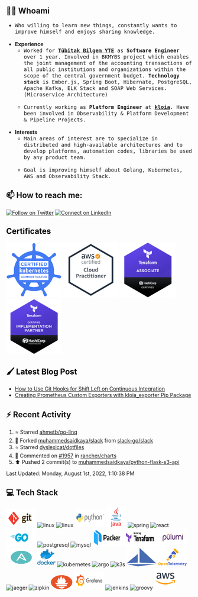 
<h2>👨‍💻 Whoami </h2>

<p align="left" style="font-size:14px">
<ul>
  <li>
    <samp>
    Who willing to learn new things, constantly wants to improve himself and enjoys sharing knowledge. 
    </samp>
  </li>
  <br/>
  <li>
  <b>Experience</b>
    <ul>
      <li>
        <samp>
        Worked for <b><a href="https://yte.bilgem.tubitak.gov.tr/">Tübitak Bilgem YTE</a></b>  as <b>Software Engineer</b> over 1 year. Involved in BKMYBS project which enables the joint management of the accounting transactions of all public institutions and organizations within the scope of the central government budget. <b>Technology stack</b> is Ember.js, Spring Boot, Hibernate, PostgreSQL, Apache Kafka, ELK Stack and SOAP Web Services. (Microservice Architecture)
        </samp>
      </li>
      <br/>
      <li>
        <samp>
        Currently working as <b>Platform Engineer</b> at <b><a href="https://www.kloia.com/">kloia</a></b>. Have been involved in Observability & Platform Development & Pipeline Projects.
        </samp>
      </li>
    </ul>
  </li>
  <br/>
  <li>
    <b>Interests</b>
    <ul>
      <li>
        <samp>
        Main areas of interest are to specialize in distributed and high-available architectures and to develop platforms, automation codes, libraries be used by any product team.
        </samp>
      </li>
      <br/>
      <li>
        <samp>
        Goal is improving himself about Golang, Kubernetes, AWS and Observability Stack.
        </samp>
      </li>
    </ul>
  </li>
</ul>


<h2>📫 How to reach me:</h2>

[![Follow on Twitter](https://img.shields.io/badge/--twitter?label=Twitter&logo=Twitter&style=social)](https://twitter.com/msaidkayaa)
[![Connect on LinkedIn](https://img.shields.io/badge/--linkedin?label=LinkedIn&logo=LinkedIn&style=social)](https://www.linkedin.com/in/muhammedsaidkaya/)


<h2 align="left"> <a href="https://www.credly.com/users/muhammed-said-kaya/badges" style="text-decoration:none;color:black">Certificates</a></h2>
<p align="left">
<img src="assets/certificates/cka.png" alt="cka" width="150" height="150"/> 
<img src="assets/certificates/AWS-CP.png" alt="aws" width="150" height="150"/> 
<img src="assets/certificates/terraform-associate.png" alt="terraform" width="150" height="150"/>
<img src="assets/certificates/Terraform-CHIP.png" alt="terraform-chip" width="150" height="150"/>
</p>


<h2 align="left"> <a href="https://medium.com/@muhammedsaidkaya" style="text-decoration:none;color:black" >🖌 Latest Blog Post</a></h2>

 <!-- <div align="left">
 <a href="https://medium.com/@muhammedsaidkaya" style="padding-left:10px"><img alt="Medium" height="40" width="40" src="https://cdn.jsdelivr.net/npm/simple-icons@3.2.0/icons/medium.svg"/> -->



<!-- BLOG-POST-LIST:START -->
- [How to Use Git Hooks for Shift Left on Continuous Integration](https://blog.kloia.com/how-to-use-git-hooks-for-shift-left-on-continuous-integration-67c6883b6ceb?source=rss-bb6d038e35e3------2)
- [Creating Prometheus Custom Exporters with kloia_exporter Pip Package](https://blog.kloia.com/creating-prometheus-custom-exporters-with-kloia-exporter-pip-package-97a22e3aa999?source=rss-bb6d038e35e3------2)
<!-- BLOG-POST-LIST:END -->



<h2 align="left"> ⚡ Recent Activity</h2>

<!--RECENT_ACTIVITY:start-->
1. ⭐ Starred [ahmetb/go-linq](https://github.com/ahmetb/go-linq)
2. 🔱 Forked [muhammedsaidkaya/slack](https://github.com/muhammedsaidkaya/slack) from [slack-go/slack](https://github.com/slack-go/slack)
3. ⭐ Starred [dyslexicat/dotfiles](https://github.com/dyslexicat/dotfiles)
4. 💬 Commented on [#1957](https://github.com/rancher/charts/issues/1957#issuecomment-1167544655) in [rancher/charts](https://github.com/rancher/charts)
5. ⬆️ Pushed 2 commit(s) to [muhammedsaidkaya/python-flask-s3-api](https://github.com/muhammedsaidkaya/python-flask-s3-api)
<!--RECENT_ACTIVITY:end-->

<!--RECENT_ACTIVITY:last_update-->
Last Updated: Monday, August 1st, 2022, 1:10:38 PM
<!--RECENT_ACTIVITY:last_update_end-->


<h2 align="left"> 💻 Tech Stack</h2>

<p align="left">
<img src="assets/git-scm-ar21.svg" alt="git" width="80" height="50"/>
<img src="https://www.vectorlogo.zone/logos/linux/linux-ar21.svg" alt="linux" width="80" height="50"/>
<img src="https://www.vectorlogo.zone/logos/gnu_bash/gnu_bash-ar21.svg" alt="linux" width="80" height="50"/>

<img src="assets/python-ar21.svg" alt="python" width="80" height="50"/>
<img src="https://raw.githubusercontent.com/devicons/devicon/master/icons/java/java-original-wordmark.svg" alt="java" width="55" height="55" />
<img src="https://www.vectorlogo.zone/logos/springio/springio-ar21.svg" alt="spring"/>
<img src="https://www.vectorlogo.zone/logos/reactjs/reactjs-ar21.svg" alt="react" />
<img src="assets/golang-ar21.svg" alt="golang" width="80" height="50"/>

<img src="https://www.vectorlogo.zone/logos/postgresql/postgresql-ar21.svg" alt="postgresql"/>
<img src="https://www.vectorlogo.zone/logos/mysql/mysql-ar21.svg" alt="mysql"/>


<img src="assets/packerio-ar21.svg" alt="packer" width="80" height="50"/>
<img src="assets/terraform-logo.svg" alt="terraform" width="90" height="50"/>
<img src="assets/pulumiio-ar21.svg" alt="pulumi" width="80" height="50"/>
<img src="assets/ansible.svg" alt="ansible" width="80" height="50"/>

<img src="https://github.com/github/explore/raw/main/topics/docker/docker.png" alt="docker" width="50" height="50"/>
<img src="https://www.vectorlogo.zone/logos/kubernetes/kubernetes-icon.svg" alt="kubernetes" width="80" height="50"/>
<img src="https://www.vectorlogo.zone/logos/argoprojio/argoprojio-ar21.svg" alt="argo" width="80" height="50"/>
<img src="https://cncf-branding.netlify.app/img/projects/helm/icon/color/helm-icon-color.png" alt="k3s" width="50" height="40"/>
<img src="assets/istio-icon.svg" alt="istio" width="80" height="50"/>

<img src="assets/opentelemetry.png" alt="opentelemetry" width="80" height="50"/>
<img src="https://www.vectorlogo.zone/logos/jaegertracingio/jaegertracingio-ar21.svg" alt="jaeger" width="80" height="50"/>
<img src="https://www.vectorlogo.zone/logos/zipkinio/zipkinio-ar21.svg" alt="zipkin" width="80" height="50"/>
<img src="assets/prometheus-icon.svg" alt="prometheus" width="60" height="40"/>
<img src="assets/grafana-ar21.svg" alt="grafana" width="80" height="50"/>

<img src="https://www.vectorlogo.zone/logos/jenkins/jenkins-icon.svg" alt="jenkins" width="50" height="50"/>
<img src="https://www.vectorlogo.zone/logos/groovy-lang/groovy-lang-ar21.svg" alt="groovy" width="50" height="50"/>

<img src="https://github.com/github/explore/raw/main/topics/aws/aws.png" alt="aws" width="60" height="60"/>

<p/>

<!--
**muhammedsaidkaya/muhammedsaidkaya** is a ✨ _special_ ✨ repository because its `README.md` (this file) appears on your GitHub profile.

Here are some ideas to get you started:

- 🔭 I’m currently working on ...
- 🌱 I’m currently learning ...
- 👯 I’m looking to collaborate on ...
- 🤔 I’m looking for help with ...
- 💬 Ask me about ...
- 📫 How to reach me: ...
- 😄 Pronouns: ...
- ⚡ Fun fact: ...
-->
